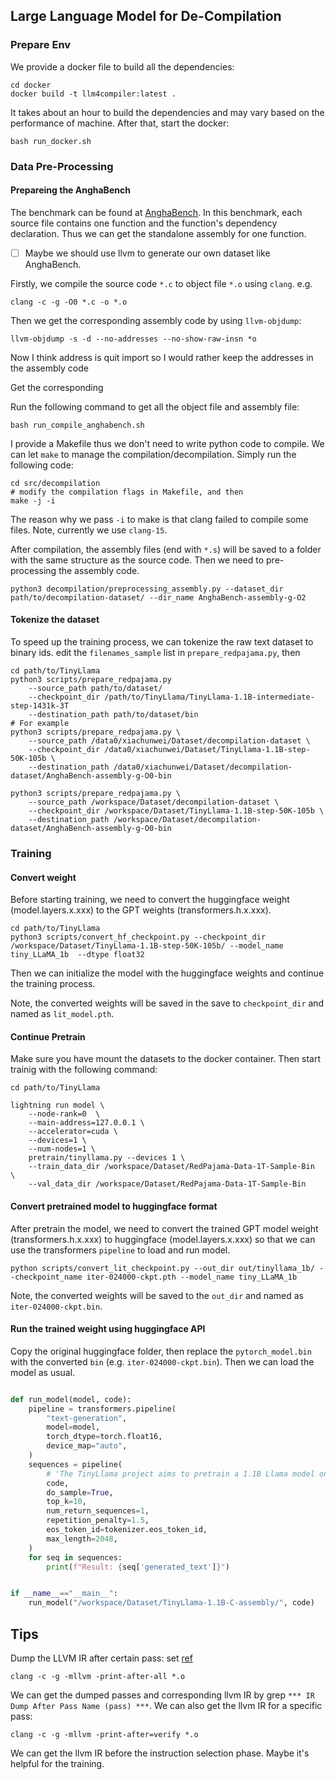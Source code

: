 

## Large Language Model for De-Compilation

### Prepare Env

We provide a docker file to build all the dependencies:
```shell
cd docker
docker build -t llm4compiler:latest .
```
It takes about an hour to build the dependencies and may vary based on the performance of machine.
After that, start the docker:
```shell
bash run_docker.sh
```

### Data Pre-Processing

#### Prepareing the AnghaBench

The benchmark can be found at [AnghaBench](https://github.com/brenocfg/AnghaBench).
In this benchmark, each source file contains one function and the function's dependency declaration.
Thus we can get the standalone assembly for one function.

 - [ ] Maybe we should use llvm to generate our own dataset like AnghaBench.

Firstly, we compile the source code `*.c` to object file `*.o` using `clang`. e.g.
```shell
clang -c -g -O0 *.c -o *.o
```
Then we get the corresponding assembly code by using `llvm-objdump`:
```shell
llvm-objdump -s -d --no-addresses --no-show-raw-insn *o
```
Now I think address is quit import so I would rather keep the addresses in the assembly code

Get the corresponding 

Run the following command to get all the object file and assembly file:
```shell
bash run_compile_anghabench.sh
```

I provide a Makefile thus we don't need to write python code to compile.
We can let `make` to manage the compilation/decompilation.
Simply run the following code:

```shell
cd src/decompilation
# modify the compilation flags in Makefile, and then
make -j -i
```
The reason why we pass `-i` to make is that clang failed to compile some files.
Note, currently we use `clang-15`.

After compilation, the assembly files (end with `*.s`) will be saved to a folder with the same structure as the source code.
Then we need to pre-processing the assembly code.
```shell
python3 decompilation/preprocessing_assembly.py --dataset_dir path/to/decompilation-dataset/ --dir_name AnghaBench-assembly-g-O2
```

#### Tokenize the dataset
To speed up the training process, we can tokenize the raw text dataset to binary ids.
edit the `filenames_sample` list in `prepare_redpajama.py`, then
```shell
cd path/to/TinyLlama
python3 scripts/prepare_redpajama.py
    --source_path path/to/dataset/
    --checkpoint_dir /path/to/TinyLlama/TinyLlama-1.1B-intermediate-step-1431k-3T 
    --destination_path path/to/dataset/bin
# For example
python3 scripts/prepare_redpajama.py \
    --source_path /data0/xiachunwei/Dataset/decompilation-dataset \
    --checkpoint_dir /data0/xiachunwei/Dataset/TinyLlama-1.1B-step-50K-105b \
    --destination_path /data0/xiachunwei/Dataset/decompilation-dataset/AnghaBench-assembly-g-O0-bin

python3 scripts/prepare_redpajama.py \
    --source_path /workspace/Dataset/decompilation-dataset \
    --checkpoint_dir /workspace/Dataset/TinyLlama-1.1B-step-50K-105b \
    --destination_path /workspace/Dataset/decompilation-dataset/AnghaBench-assembly-g-O0-bin

```

### Training

#### Convert weight
Before starting training, we need to convert the huggingface weight (model.layers.x.xxx) to the GPT weights (transformers.h.x.xxx).

```shell
cd path/to/TinyLlama
python3 scripts/convert_hf_checkpoint.py --checkpoint_dir /workspace/Dataset/TinyLlama-1.1B-step-50K-105b/ --model_name tiny_LLaMA_1b  --dtype float32
```
Then we can initialize the model with the huggingface weights and continue the training process.

Note, the converted weights will be saved in the save to `checkpoint_dir` and named as `lit_model.pth`.

#### Continue Pretrain

Make sure you have mount the datasets to the docker container.
Then start trainig with the following command:
```shell
cd path/to/TinyLlama

lightning run model \
    --node-rank=0  \
    --main-address=127.0.0.1 \
    --accelerator=cuda \
    --devices=1 \
    --num-nodes=1 \
    pretrain/tinyllama.py --devices 1 \
    --train_data_dir /workspace/Dataset/RedPajama-Data-1T-Sample-Bin  \
    --val_data_dir /workspace/Dataset/RedPajama-Data-1T-Sample-Bin
```

#### Convert pretrained model to huggingface format
After pretrain the model, we need to convert the trained GPT model weight (transformers.h.x.xxx) to huggingface (model.layers.x.xxx) so that we can use the transformers `pipeline` to load and run model.
```shell
python scripts/convert_lit_checkpoint.py --out_dir out/tinyllama_1b/ --checkpoint_name iter-024000-ckpt.pth --model_name tiny_LLaMA_1b
```

Note, the converted weights will be saved to the `out_dir` and named as `iter-024000-ckpt.bin`.

#### Run the trained weight using huggingface API
Copy the original huggingface folder, then replace the `pytorch_model.bin` with the converted `bin` (e.g. `iter-024000-ckpt.bin`). Then we can load the model as usual.
```python

def run_model(model, code):
    pipeline = transformers.pipeline(
        "text-generation",
        model=model,
        torch_dtype=torch.float16,
        device_map="auto",
    )
    sequences = pipeline(
        # 'The TinyLlama project aims to pretrain a 1.1B Llama model on 3 trillion tokens. With some proper optimization, we can achieve this within a span of "just" 90 days using 16 A100-40G GPUs 🚀🚀. The training has started on 2023-09-01.',
        code,
        do_sample=True,
        top_k=10,
        num_return_sequences=1,
        repetition_penalty=1.5,
        eos_token_id=tokenizer.eos_token_id,
        max_length=2048,
    )
    for seq in sequences:
        print(f"Result: {seq['generated_text']}")


if __name__=="__main__":
    run_model("/workspace/Dataset/TinyLlama-1.1B-C-assembly/", code)

```

## Tips

Dump the LLVM IR after certain pass:
set [ref](https://lists.llvm.org/pipermail/llvm-dev/2016-June/100986.html)
```shell
clang -c -g -mllvm -print-after-all *.o
```
We can get the dumped passes and corresponding llvm IR by grep `*** IR Dump After Pass Name (pass) ***`.
We can also get the llvm IR for a specific pass:
```shell
clang -c -g -mllvm -print-after=verify *.o
```
We can get the llvm IR before the instruction selection phase.
Maybe it's helpful for the training.
